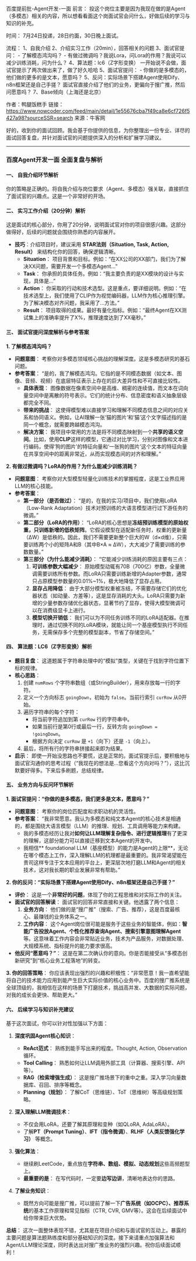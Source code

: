 百度提前批-Agent开发-一面
前言：
投这个岗位主要是因为我现在做的是Agent（多模态）相关的内容，所以想看看面这个岗面试官会问什么，好做后续的学习与知识的补充。

时间：
7月24日投递，28日约面，30日晚上面试。

流程：
1、自我介绍
2、介绍实习工作（20min），回答相关的问题
3、面试官提问：
    - 了解模态鸿沟吗？
    - 有做过微调吗？我说Lora，问Lora的作用？我说可以减少训练消耗，问为什么？
4、算法题：lc6（Z字形变换）    一开始说不会做，面试官提示了两次做出来了，做了好久哈哈
5、面试官提问：
    - 你做的是多模态的，他们做的更多的是文本，愿意吗？
5、反问：实际场景下搭建Agent使用Dify、n8n框架还是自己手搓？
    面试官直接介绍了他们的业务，更偏向于搜广推，然后问愿意吗？
7、Base倾向（上海还是北京）

作者：鸭腿饭糕手
链接：https://www.nowcoder.com/feed/main/detail/1e55676cba7f49ca8e6cf726f5427a98?sourceSSR=search
来源：牛客网


好的，收到你的面试回顾。我会基于你提供的信息，为你整理出一份专业、详尽的面试回答复盘，并针对面试官的问题提供深入的分析和扩展学习建议。

---

### **百度Agent开发一面 全面复盘与解析**

#### **一、 自我介绍环节解析**
你的策略是正确的。将自我介绍与岗位要求（Agent、多模态）强关联，直接抓住了面试官的兴趣点。这是一个非常好的开场。

#### **二、 实习工作介绍（20分钟）解析**
这是面试的核心部分，你用了20分钟，说明面试官对你的项目很感兴趣。这部分做得好，后续的问题就会围绕你熟悉的内容展开。
- **技巧**：介绍项目时，建议采用 **STAR法则（Situation, Task, Action, Result）** 来结构化你的回答，确保逻辑清晰。
    - **Situation**： 项目背景和目标。例如：“在XX公司的XX部门，我们为了解决XX问题，需要开发一个多模态Agent...”
    - **Task**： 你承担的具体任务。例如：“我主要负责的是XX模块的设计与实现，具体是...”
    - **Action**： 你采取的行动和技术选型。这是重点，要详细说明。例如：“在技术选型上，我们使用了CLIP作为视觉编码器，LLM作为核心推理引擎。为了解决模态对齐问题，我采用了...方法。”
    - **Result**： 项目取得的成果。最好有量化指标。例如：“最终Agent在XX测试集上的准确率提升了X%，推理速度达到了XX毫秒。”

#### **三、 面试官提问深度解析与参考答案**

**1. 了解模态鸿沟吗？**
- **问题意图**： 考察你对多模态领域核心挑战的理解深度。这是多模态研究的基石问题。
- **参考答案**：
    “是的，我了解模态鸿沟。它指的是不同模态数据（如文本、图像、音频、视频）在底层特征表示上存在的巨大差异性和不可直接比较性。
    - **具体表现**： 图像数据在像素空间中是高维、稠密的连续值，而文本在词向量空间中是离散的符号表示。它们的统计分布、信息密度和语义抽象层级都完全不同。
    - **带来的挑战**： 这使得模型难以直接学习和理解不同模态信息之间的对应关系和协同语义。例如，让AI理解一张‘猫的图片’和‘猫’这个文字描述指的是同一个概念，就需要跨越模态鸿沟。
    - **解决方案**： 我项目中常用的方法是将不同模态映射到一个**共享的语义空间**。比如，使用**CLIP**这样的模型，它通过对比学习，分别对图像和文本进行编码，使得‘狗的图片’的特征向量和‘一张狗的图片’这个文本的特征向量在共享空间中的距离非常近，从而实现模态间的对齐和理解。”

**2. 有做过微调吗？LoRA的作用？为什么能减少训练消耗？**
- **问题意图**： 考察你对大型模型轻量化训练技术的掌握程度，这是工业界应用LLM的核心技能。
- **参考答案**：
    - **第一部分（是否做过）**： “是的，在我的实习/项目中，我们使用LoRA（Low-Rank Adaptation）技术对预训练的大语言模型进行过下游任务的微调。”
    - **第二部分（LoRA的作用）**： “LoRA的核心思想是**冻结预训练模型的原始权重，只训练新增的低秩矩阵**。它假设模型在适配新任务时，权重的更新量（ΔW）是低秩的。因此，我们不需要更新整个巨大的W（d×d维），只需要训练两个小的矩阵A和B（其中B×A ≈ ΔW），大大减少了需要训练的参数数量。”
    - **第三部分（为什么能减少消耗）**： “它能减少训练消耗的原因主要有三点：
        1.  **可训练参数大幅减少**： 原始模型动辄有70B（700亿）参数，全量微调需要训练所有参数。而LoRA只需要训练新增的Adapter参数，通常只占原模型参数量的0.01%~1%，极大地降低了显存占用。
        2.  **显存占用降低**： 由于大部分模型权重被冻结，不需要存储它们的优化器状态（如动量、方差等），这是显存消耗的大头。LoRA只需要为新增的少量参数存储优化器状态，显著节约了显存，使得大模型微调可以在消费级显卡上进行。
        3.  **模型切换开销低**： 我们可以为不同任务训练不同的LoRA适配器。在推理时，通过切换不同的LoRA模块，就能让同一个基座模型执行不同任务，无需保存多个完整的模型副本，节省了存储空间。”

#### **四、 算法题：LC6（Z字形变换）解析**
- **题目复盘**： 这道题属于字符串处理中的“模拟”类型，关键在于找到字符位置下标的规律。
- **核心思路**：
    1.  创建 `numRows` 个字符串数组（或StringBuilder），用来存放每一行的字符。
    2.  定义一个方向标志 `goingDown`，初始为 `false`。当前行索引 `curRow` 从0开始。
    3.  遍历字符串的每个字符：
        -   将当前字符追加到第 `curRow` 行的字符串中。
        -   如果当前行是第0行或最后一行，反转方向 `goingDown = !goingDown`。
        -   根据方向决定 `curRow` 是 `+1`（向下）还是 `-1`（向上）。
    4.  最后，将所有行的字符串拼接起来即为结果。
- **启示**： 即使一开始没思路也不要慌，这是正常的。面试官提示后，要积极地与面试官沟通你的思考过程（“我现在的想法是...您看这个方向对吗？”），这比沉默要好得多。下来后多刷题，总结规律。

#### **五、 业务方向与反问环节解析**

**1. 面试官提问：“你做的是多模态，我们更多是文本，愿意吗？”**
- **问题意图**： 考察你的岗位匹配度和求职动机的灵活性。
- **参考答案**：
    “我非常愿意。我认为多模态和纯文本Agent的核心技术是相通的，都是围绕大语言模型（LLM）的推理、规划、工具调用等能力来构建。
    - 我的多模态经历让我对**如何让LLM理解复杂指令、进行逻辑推理**有了更深的理解，这部分能力可以直接迁移到文本Agent的开发中。
    - 我相信** foundational LLM（基座模型）的能力是Agent的上限**，无论在哪个模态上工作，深入理解LLM的机理都是最重要的。我非常渴望能在贵司这样专注于文本应用的平台上，更深层次地打磨LLM和Agent的相关技术，这对我长期的职业发展非常有帮助。”

**2. 你的反问：“实际场景下搭建Agent使用Dify、n8n框架还是自己手搓？”**
- **评价**： 这是一个**非常好的问题**，体现了你的工程思维和对实际工作的关注。
- **面试官的回答解读**： 面试官的回答非常直接和关键。他透露了两个信息：
    1.  **业务方向**： 他们做的是“搜广推”（搜索、广告、推荐），这是百度最核心、最赚钱的业务体系之一。
    2.  **工作内容**： 这个Agent岗位很可能是服务于这些业务的智能体，例如：**智能广告投放Agent、个性化推荐查询Agent、搜索引擎意图理解Agent**等。这意味着工作内容会非常贴近业务，技术为产品服务，对数据处理、大规模系统、指标提升的能力要求很高。
- **他反问“愿意吗？”**： 这是在第二次确认你的意向。你是否能接受从“多模态创新研究”到“核心业务工程落地”的转变。

**3. 你的回答策略**：
    你应该表现出强烈的兴趣和积极性：“非常愿意！我一直希望能将自己的技术能力应用到能产生巨大实际价值的核心业务中。百度的搜广推系统是全球顶级的，我相信在这样的场景下打磨技术，挑战高并发、大数据的实际问题，对我的成长会更快、帮助更大。”

#### **六、 后续学习与知识补充建议**

基于这次面试，你可以针对性加强以下方面：

1.  **深度巩固Agent核心知识**：
    -   **ReAct范式**： 熟练到能手写出来的程度。Thought, Action, Observation循环。
    -   **Tool Calling**： 熟悉如何让LLM调用外部工具（计算器、搜索引擎、API等）。
    -   **RAG（检索增强生成）**： 这是搜广推场景下的重中之重。深入学习向量数据库、召回、排序等概念。
    -   **Planning（规划）**： 了解CoT（思维链）、ToT（思维树）等高级规划策略。

2.  **深入理解LLM微调技术**：
    -   不仅会用LoRA，还要了解其原理和变种（如QLoRA, AdaLoRA）。
    -   了解**PT（Prompt Tuning）**、**IFT（指令微调）**、**RLHF（人类反馈强化学习）** 等概念。

3.  **强化算法**：
    -   继续刷LeetCode，重点放在**字符串、数组、模拟、动态规划**这些高频题型上。
    -   **最重要的是**： 在写代码时，一定要**边写边讲**，清晰地表达你的思路。

4.  **了解业务知识**：
    -   既然方向可能是搜广推，可以提前了解一下**广告系统（如OCPC）、推荐系统**的基本工作原理和常见指标（CTR, CVR, GMV等）。这会在后续面试中给你带来巨大优势。

**总结**： 这次一面整体表现不错，尤其是在项目介绍和与面试官的互动上。暴露的主要问题是算法题熟练度和部分基础知识的深度。接下来请重点加强算法和Agent/LLM理论深度，同时表达出对搜广推业务的强烈兴趣。祝你后续面试顺利！
